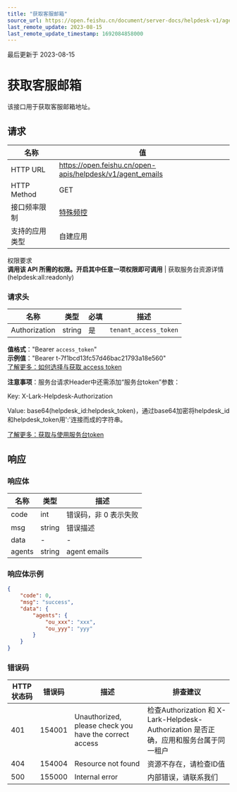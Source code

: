 ```yaml
---
title: "获取客服邮箱"
source_url: https://open.feishu.cn/document/server-docs/helpdesk-v1/agent-function/agent/agent_email
last_remote_update: 2023-08-15
last_remote_update_timestamp: 1692084858000
---
```

最后更新于 2023-08-15

# 获取客服邮箱

该接口用于获取客服邮箱地址。

## 请求
名称 | 值
---|---
HTTP URL | https://open.feishu.cn/open-apis/helpdesk/v1/agent_emails
HTTP Method | GET
接口频率限制 | [特殊频控](https://open.feishu.cn/document/ukTMukTMukTM/uUzN04SN3QjL1cDN)
支持的应用类型 | 自建应用
权限要求  
            **调用该 API 所需的权限。开启其中任意一项权限即可调用** | 获取服务台资源详情(helpdesk:all:readonly)

### 请求头

名称 | 类型 | 必填 | 描述
--- | --- | --- | ---
Authorization | string | 是 | `tenant_access_token`  
**值格式**："Bearer `access_token`"  
**示例值**："Bearer t-7f1bcd13fc57d46bac21793a18e560"  
[了解更多：如何选择与获取 access token](https://open.feishu.cn/document/uAjLw4CM/ugTN1YjL4UTN24CO1UjN/trouble-shooting/how-to-choose-which-type-of-token-to-use)

**注意事项**：服务台请求Header中还需添加“服务台token”参数：

Key: X-Lark-Helpdesk-Authorization

Value: base64(helpdesk_id:helpdesk_token)，通过base64加密将helpdesk_id和helpdesk_token用':'连接而成的字符串。

[了解更多：获取与使用服务台token](https://open.feishu.cn/document/ukTMukTMukTM/ugDOyYjL4gjM24CO4IjN)

## 响应

### 响应体

名称 | 类型 | 描述
--- | --- | ---
code | int | 错误码，非 0 表示失败
msg | string | 错误描述
data | \- | \-
agents | string | agent emails

### 响应体示例
```json
{
    "code": 0,
    "msg": "success",
    "data": {
        "agents": {
			"ou_xxx": "xxx",
			"ou_yyy": "yyy"
		}
    }
}
```

### 错误码

HTTP状态码 | 错误码 | 描述 | 排查建议
--- | --- | --- | ---
401 | 154001 | Unauthorized, please check you have the correct access | 检查Authorization 和 X-Lark-Helpdesk-Authorization 是否正确，应用和服务台属于同一租户
404 | 154004 | Resource not found | 资源不存在，请检查ID值
500 | 155000 | Internal error | 内部错误，请联系我们
